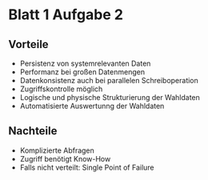 # Blatt 1 Aufgabe 2

## Vorteile
- Persistenz von systemrelevanten Daten
- Performanz bei großen Datenmengen
- Datenkonsistenz auch bei parallelen Schreiboperation
- Zugriffskontrolle möglich
- Logische und physische Strukturierung der Wahldaten
- Automatisierte Auswertunng der Wahldaten

## Nachteile
- Komplizierte Abfragen
- Zugriff benötigt Know-How
- Falls nicht verteilt: Single Point of Failure